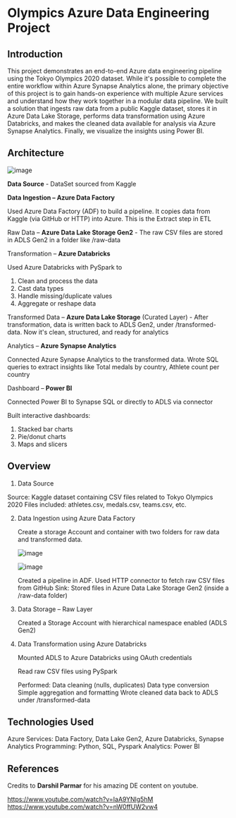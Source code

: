 # Olympics Azure Data Engineering Project

## Introduction

This project demonstrates an end-to-end Azure data engineering pipeline using the Tokyo Olympics 2020 dataset. While it's possible to complete the entire workflow within Azure Synapse Analytics alone, the primary objective of this project is to gain hands-on experience with multiple Azure services and understand how they work together in a modular data pipeline.
We built a solution that ingests raw data from a public Kaggle dataset, stores it in Azure Data Lake Storage, performs data transformation using Azure Databricks, and makes the cleaned data available for analysis via Azure Synapse Analytics. Finally, we visualize the insights using Power BI.

## Architecture

![image](https://github.com/user-attachments/assets/0ce4964a-8e3e-4ac7-b43f-c5258f8d89ec)

**Data Source** -  DataSet sourced from Kaggle

**Data Ingestion – Azure Data Factory**

Used Azure Data Factory (ADF) to build a pipeline. It copies data from Kaggle (via GitHub or HTTP) into Azure. This is the Extract step in ETL

Raw Data – **Azure Data Lake Storage Gen2** - The raw CSV files are stored in ADLS Gen2 in a folder like /raw-data

Transformation – **Azure Databricks** 

Used Azure Databricks with PySpark to

1) Clean and process the data
2) Cast data types
3) Handle missing/duplicate values
4) Aggregate or reshape data

Transformed Data – **Azure Data Lake Storage** (Curated Layer) - After transformation, data is written back to ADLS Gen2, under /transformed-data. Now it's clean, structured, and ready for analytics

Analytics – **Azure Synapse Analytics**

Connected Azure Synapse Analytics to the transformed data. Wrote SQL queries to extract insights like Total medals by country, Athlete count per country

Dashboard – **Power BI**

Connected Power BI to Synapse SQL or directly to ADLS via connector

Built interactive dashboards:

1) Stacked bar charts
2) Pie/donut charts
3) Maps and slicers

## Overview

1. Data Source

Source: Kaggle dataset containing CSV files related to Tokyo Olympics 2020
Files included: athletes.csv, medals.csv, teams.csv, etc.

2. Data Ingestion using Azure Data Factory
   
   Create a storage Account and container with two folders for raw data and transformed data.
   
   ![image](https://github.com/user-attachments/assets/78fd3f82-ee26-4660-af92-69b3414ad23a)
   
   ![image](https://github.com/user-attachments/assets/4ffbbc12-50cb-4e0c-92fe-a77f5e7c5fb4)
   
   Created a pipeline in ADF. Used HTTP connector to fetch raw CSV files from GitHub
   Sink: Stored files in Azure Data Lake Storage Gen2 (inside a /raw-data folder)

4. Data Storage – Raw Layer

   Created a Storage Account with hierarchical namespace enabled (ADLS Gen2)

5. Data Transformation using Azure Databricks

   Mounted ADLS to Azure Databricks using OAuth credentials
   
   Read raw CSV files using PySpark

   Performed:
   Data cleaning (nulls, duplicates)
   Data type conversion
   Simple aggregation and formatting
   Wrote cleaned data back to ADLS under /transformed-data

## Technologies Used

Azure Services: Data Factory, Data Lake Gen2, Azure Databricks, Synapse Analytics
Programming: Python, SQL, Pyspark
Analytics: Power BI

## References

Credits to **Darshil Parmar** for his amazing DE content on youtube.

https://www.youtube.com/watch?v=IaA9YNlg5hM
https://www.youtube.com/watch?v=nW0ffUW2vw4
